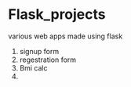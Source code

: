 # Flask_projects

various web apps made using flask 
1. signup form
2. regestration form
3. Bmi calc
4. 